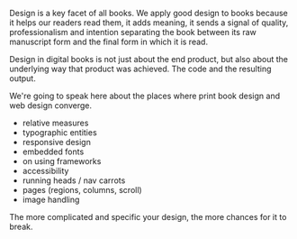 Design is a key facet of all books. We apply good design to books because it helps our readers read them, it adds meaning, it sends a signal of quality, professionalism and intention separating the book between its raw manuscript form and the final form in which it is read. 

Design in digital books is not just about the end product, but also about the underlying way that product was achieved. The code and the resulting output.

We're going to speak here about the places where print book design and web design converge.

- relative measures
- typographic entities
- responsive design
- embedded fonts
- on using frameworks
- accessibility
- running heads / nav carrots
- pages (regions, columns, scroll)
- image handling

The more complicated and specific your design, the more chances for it to break.
